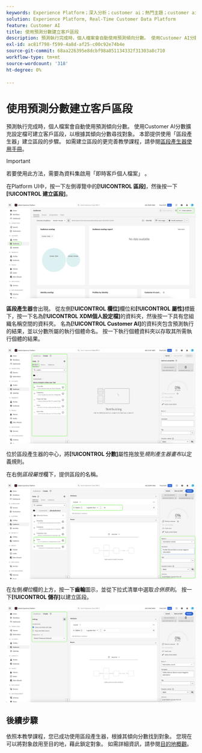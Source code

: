 ```yaml
---
keywords: Experience Platform；深入分析；customer ai；熱門主題；customer ai區段
solution: Experience Platform, Real-Time Customer Data Platform
feature: Customer AI
title: 使用預測分數建立客戶區段
description: 預測執行完成時，個人檔案會自動使用預測傾向分數。 使用Customer AI分數擴充設定檔可建立客戶區段，以根據其傾向分數尋找對象。 本節提供使用「區段產生器」建立區段的步驟。
exl-id: ac81f798-f599-4a8d-af25-c00c92e74b4e
source-git-commit: 68aa226395e8dcbf98a851134332f31303a8c710
workflow-type: tm+mt
source-wordcount: '318'
ht-degree: 0%

---
```


# 使用預測分數建立客戶區段

預測執行完成時，個人檔案會自動使用預測傾向分數。 使用Customer AI分數擴充設定檔可建立客戶區段，以根據其傾向分數尋找對象。 本節提供使用「區段產生器」建立區段的步驟。 如需建立區段的更完善教學課程，請參閱[區段產生器使用手冊](../../../segmentation/ui/segment-builder.md)。

>[!IMPORTANT]
>
>若要使用此方法，需要為資料集啟用「即時客戶個人檔案」 。

在Platform UI中，按一下左側導覽中的&#x200B;**[!UICONTROL 區段]**，然後按一下&#x200B;**[!UICONTROL 建立區段]**。

![](../images/user-guide/segments_new.png)

**區段產生器**&#x200B;會出現。 從左側&#x200B;**[!UICONTROL 欄位]**&#x200B;欄位和&#x200B;**[!UICONTROL 屬性]**&#x200B;標籤下，按一下名為&#x200B;**[!UICONTROL XDM個人設定檔]**&#x200B;的資料夾，然後按一下具有您組織名稱空間的資料夾。 名為&#x200B;**[!UICONTROL Customer AI]**&#x200B;的資料夾包含預測執行的結果，並以分數所屬的執行個體命名。 按一下執行個體資料夾以存取其所需執行個體的結果。

![](../images/user-guide/results_new.png)

位於區段產生器的中心，將&#x200B;**[!UICONTROL 分數]**&#x200B;屬性拖放至&#x200B;*規則產生器畫布*&#x200B;以定義規則。

在右側&#x200B;*區段屬性*&#x200B;欄下，提供區段的名稱。

![](../images/user-guide/properties_new.png)

在左側&#x200B;*欄位*&#x200B;欄的上方，按一下&#x200B;**齒輪**&#x200B;圖示，並從下拉式清單中選取&#x200B;*合併原則*。 按一下&#x200B;**[!UICONTROL 儲存]**&#x200B;以建立區段。

![](../images/user-guide/merge_policy_new.png)

## 後續步驟

依照本教學課程，您已成功使用區段產生器，根據其傾向分數找到對象。 您現在可以將對象啟用至目的地，藉此鎖定對象。 如需詳細資訊，請參閱[目的地概觀](../../../destinations/home.md)。
